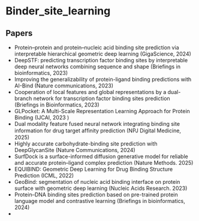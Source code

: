 # Binder_site_learning


## Papers  

* Protein–protein and protein–nucleic acid binding site
prediction via interpretable hierarchical geometric deep
learning (GigaScience, 2024)  
* DeepSTF: predicting transcription factor binding sites by
interpretable deep neural networks combining sequence
and shape (Briefings in bioinformatics, 2023)  
* Improving the generalizability of protein-ligand binding predictions with AI-Bind (Nature communications, 2023)
* Cooperation of local features and global representations by a dual-branch network for transcription factor binding sites prediction (Briefings in Bioinformatics, 2023)
* GLPocket: A Multi-Scale Representation Learning Approach for Protein Binding (IJCAI, 2023 )
* Dual modality feature fused neural network integrating binding site information for drug target afﬁnity prediction (NPJ Digital Medicine, 2025)
* Highly accurate carbohydrate-binding site prediction with DeepGlycanSite (Nature Communications, 2024)
* SurfDock is a surface-informed diffusion generative model for reliable and accurate protein–ligand complex prediction (Nature Methods. 2025)
* EQUIBIND: Geometric Deep Learning for Drug Binding Structure Prediction (ICML, 2022)
* GeoBind: segmentation of nucleic acid binding interface on protein surface with geometric deep learning (Nucleic Acids Research. 2023)
* Protein–DNA binding sites prediction based on pre-trained protein language model and contrastive learning (Briefings in bioinformatics, 2024)
* 
